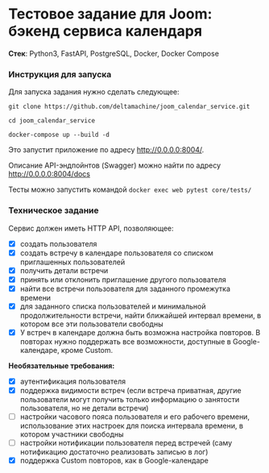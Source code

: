 # Тестовое задание для Joom: бэкенд сервиса календаря

**Стек**: Python3, FastAPI, PostgreSQL, Docker, Docker Compose

### Инструкция для запуска

Для запуска задания нужно сделать следующее:

``` 
git clone https://github.com/deltamachine/joom_calendar_service.git

cd joom_calendar_service

docker-compose up --build -d
```

Это запустит приложение по адресу http://0.0.0.0:8004/.

Описание API-эндпойнтов (Swagger) можно найти по адресу http://0.0.0.0:8004/docs

Тесты можно запустить командой ```docker exec web pytest core/tests/```

### Техническое задание

Сервис должен иметь HTTP API, позволяющее:
- [x] создать пользователя
- [x] создать встречу в календаре пользователя со списком приглашенных пользователей
- [x] получить детали встречи
- [x] принять или отклонить приглашение другого пользователя
- [x] найти все встречи пользователя для заданного промежутка времени
- [x] для заданного списка пользователей и минимальной продолжительности встречи, найти ближайшей интервал времени, в котором все эти пользователи свободны
- [x] У встреч в календаре должна быть возможна настройка повторов. В повторах нужно поддержать все возможности, доступные в Google-календаре, кроме Сustom.

**Необязательные требования:**
 - [x] аутентификация пользователя
 - [x] поддержка видимости встреч (если встреча приватная, другие пользователи могут получить только информацию о занятости пользователя, но не детали встречи)
 - [ ] настройки часового пояса пользователя и его рабочего времени, использование этих настроек для поиска интервала времени, в котором участники свободны
 - [ ] настройки нотификации пользователя перед встречей (саму нотификацию достаточно реализовать записью в лог)
 - [x] поддержка Custom повторов, как в Google-календаре

